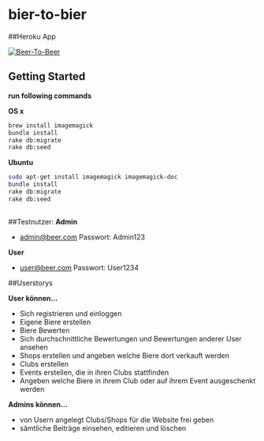 # bier-to-bier

##Heroku App

[![Beer-To-Beer](http://beertobeer.herokuapp.com/assets/img/ace/logo.png)](http://beertobeer.herokuapp.com)

## Getting Started

**run following commands**

**OS x**
```sh
brew install imagemagick
bundle install
rake db:migrate
rake db:seed
```

**Ubuntu**
```sh
sudo apt-get install imagemagick imagemagick-doc
bundle install
rake db:migrate
rake db:seed
```

##
##Testnutzer:
**Admin**
 - admin@beer.com Passwort: Admin123
 
**User**
 - user@beer.com Passwort: User1234

##Userstorys

**User können…**
-	Sich registrieren und einloggen
-	Eigene Biere erstellen
-	Biere Bewerten
-	Sich durchschnittliche Bewertungen und Bewertungen anderer User ansehen
-	Shops erstellen und angeben welche Biere dort verkauft werden
-	Clubs erstellen
-	Events erstellen, die in ihren Clubs stattfinden
-	Angeben welche Biere in ihrem Club oder auf ihrem Event ausgeschenkt werden

**Admins können...**
- von Usern angelegt Clubs/Shops für die Website frei geben
- sämtliche Beiträge einsehen, editieren und löschen
